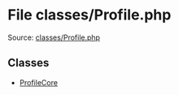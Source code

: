 File classes/Profile.php
=========

Source: [classes/Profile.php](https://github.com/PrestaShop/PrestaShop/blob/1.6.0.7/classes/Profile.php)


Classes
-------

* [ProfileCore](class.ProfileCore.md)


